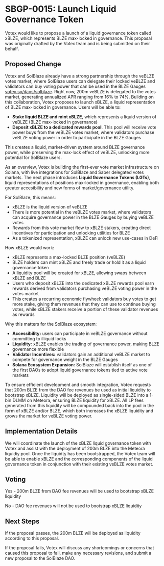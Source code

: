 # SBGP-0015: Launch Liquid Governance Token
Votex would like to propose a launch of a liquid governance token called xBLZE, which represents BLZE max-locked in governance. This proposal was originally drafted by the Votex team and is being submitted on their behalf.

## Proposed Change
Votex and SolBlaze already have a strong partnership through the veBLZE votes market, where SolBlaze users can delegate their locked veBLZE and validators can buy voting power that can be used in the BLZE Gauges [votex.so/daos/solblaze](https://votex.so/daos/solblaze). Right now, 200m veBLZE is delegated to the votes market, generating annualized APR ranging from 16% to 74%. Building on this collaboration, Votex proposes to launch xBLZE, a liquid representation of BLZE max-locked in governance. Users will be able to:
- **Stake liquid BLZE and mint xBLZE**, which represents a liquid version of veBLZE (BLZE max-locked in governance)
- **Deposit xBLZE to a dedicated rewards pool**. This pool will receive vote power buys from the veBLZE votes market, where validators purchase veBLZE voting power in order to participate in the BLZE Gauges

This creates a liquid, market-driven system around BLZE governance power, while preserving the max-lock effect of veBLZE, unlocking more potential for SolBlaze users.

As an overview, Votex is building the first-ever vote market infrastructure on Solana, with live integrations for SolBlaze and Saber delegated votes markets. The next phase introduces **Liquid Governance Tokens (LGTs)**, liquid representations of positions max-locked in governance, enabling both greater accesibility and new forms of market/governance utility.

For SolBlaze, this means:
- xBLZE is the liquid version of veBLZE
- There is more potential in the veBLZE votes market, where validators can acquire governance power in the BLZE Gauges by buying veBLZE votes
- Rewards from this vote market flow to xBLZE stakers, creating direct incentives for participation and unlocking utilities for BLZE
- As a tokenized representation, xBLZE can unlock new use-cases in DeFi

How xBLZE would work:
- xBLZE represents a max-locked BLZE position (veBLZE)
- BLZE holders can mint xBLZE and freely trade or hold it as a liquid governance token
- A liquidity pool will be created for xBLZE, allowing swaps between xBLZE and BLZE
- Users who deposit xBLZE into the dedicated xBLZE rewards pool earn rewards derived from validators purchasing veBLZE voting power in the votes market
- This creates a recurring economic flywheel: validators buy votes to get more stake, giving them revenues that they can use to continue buying votes, while xBLZE stakers receive a portion of these validator revenues as rewards

Why this matters for the SolBlaze ecosystem:
- **Accessibility:** users can participate in veBLZE governance without committing to illiquid locks
- **Liquidity:** xBLZE enables the trading of governance power, making BLZE governance more flexible
- **Validator Incentives:** validators gain an additional veBLZE market to compete for governance weight in the BLZE Gauges
- **Solana Ecosystem Expansion:** SolBlaze will establish itself as one of the first DAOs to adopt liquid governance tokens tied to active vote markets

To ensure efficient development and smooth integration, Votex requests that 200m BLZE from the DAO fee revenues be used as initial liquidity to bootstrap xBLZE. Liquidity will be deployed as single-sided BLZE into a 1-bin DLMM on Meteora, ensuring BLZE liquidity for xBLZE. All LP fees generated from this liquidity will be compounded back into the pool in the form of xBLZE and/or BLZE, which both increases the xBLZE liquidity and grows the market for veBLZE voting power.

## Implementation Details

We will coordinate the launch of the xBLZE liquid governance token with Votex and assist with the deployment of 200m BLZE into the Meteora liquidiy pool. Once the liquidty has been bootstrapped, the Votex team will be able to enable xBLZE and the corresponding components of the liquid governance token in conjunction with their existing veBLZE votes market.

## Voting
Yes - 200m BLZE from DAO fee revenues will be used to bootstrap xBLZE liquidity

No - DAO fee revenues will not be used to bootstrap xBLZE liquidity

## Next Steps
If the proposal passes, the 200m BLZE will be deployed as liquidity according to this proposal.

If the proposal fails, Votex will discuss any shortcomings or concerns that caused this proposal to fail, make any necessary revisions, and submit a new proposal to the SolBlaze DAO.
